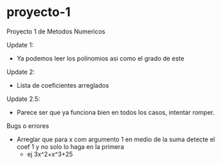 # proyecto-1
Proyecto 1 de Metodos Numericos

Update 1:

  - Ya podemos leer los polinomios asi como el grado de este
  
Update 2:

  - Lista de coeficientes arreglados
  
Update 2.5:
- Parece ser que ya funciona bien en todos los casos, intentar romper.

Bugs o errores

 - Arreglar que para x com argumento 1 en medio de la suma detecte el coef 1 y no solo lo haga en la primera
    * ej 3x^2+x^3+25 
